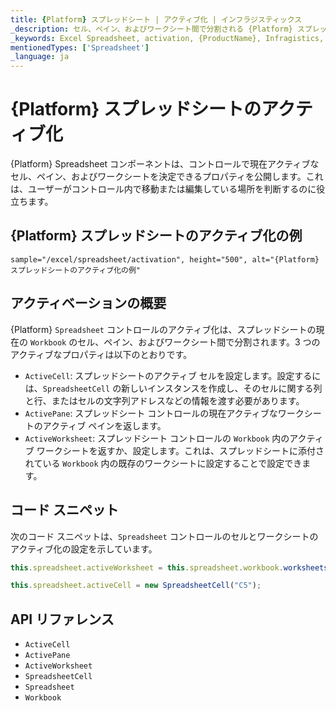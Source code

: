 ```yaml
---
title: {Platform} スプレッドシート | アクティブ化 | インフラジスティックス
_description: セル、ペイン、およびワークシート間で分割される {Platform} スプレッドシート コントロールのアクティブ化を使用する方法について説明します。{ProductName} スプレッドシートのサンプルを是非お試しください!
_keywords: Excel Spreadsheet, activation, {ProductName}, Infragistics, Excel スプレッドシート、アクティブ化, インフラジスティックス
mentionedTypes: ['Spreadsheet']
_language: ja
---
```

# {Platform} スプレッドシートのアクティブ化

{Platform} Spreadsheet コンポーネントは、コントロールで現在アクティブなセル、ペイン、およびワークシートを決定できるプロパティを公開します。これは、ユーザーがコントロール内で移動または編集している場所を判断するのに役立ちます。

## {Platform} スプレッドシートのアクティブ化の例


`sample="/excel/spreadsheet/activation", height="500", alt="{Platform} スプレッドシートのアクティブ化の例"`



<div class="divider--half"></div>

## アクティベーションの概要

{Platform} `Spreadsheet` コントロールのアクティブ化は、スプレッドシートの現在の `Workbook` のセル、ペイン、およびワークシート間で分割されます。3 つの アクティブなプロパティは以下のとおりです。

- `ActiveCell`: スプレッドシートのアクティブ セルを設定します。設定するには、`SpreadsheetCell` の新しいインスタンスを作成し、そのセルに関する列と行、またはセルの文字列アドレスなどの情報を渡す必要があります。
- `ActivePane`: スプレッドシート コントロールの現在アクティブなワークシートのアクティブ ペインを返します。
- `ActiveWorksheet`: スプレッドシート コントロールの `Workbook` 内のアクティブ ワークシートを返すか、設定します。これは、スプレッドシートに添付されている `Workbook` 内の既存のワークシートに設定することで設定できます。

## コード スニペット

次のコード スニペットは、`Spreadsheet` コントロールのセルとワークシートのアクティブ化の設定を示しています。

```ts
this.spreadsheet.activeWorksheet = this.spreadsheet.workbook.worksheets(1);

this.spreadsheet.activeCell = new SpreadsheetCell("C5");
```

## API リファレンス

 - `ActiveCell`
 - `ActivePane`
 - `ActiveWorksheet`
 - `SpreadsheetCell`
 - `Spreadsheet`
 - `Workbook`